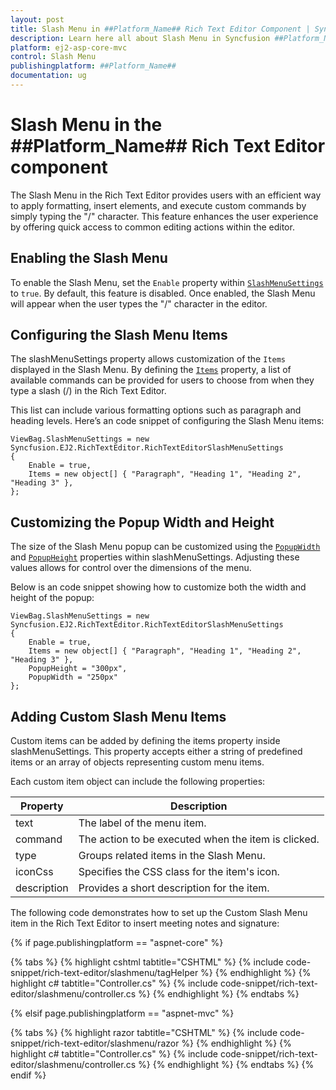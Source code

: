 ```yaml
---
layout: post
title: Slash Menu in ##Platform_Name## Rich Text Editor Component | Syncfusion
description: Learn here all about Slash Menu in Syncfusion ##Platform_Name## Rich Text Editor component of Syncfusion Essential JS 2 and more.
platform: ej2-asp-core-mvc
control: Slash Menu
publishingplatform: ##Platform_Name##
documentation: ug
---
```



# Slash Menu in the ##Platform_Name## Rich Text Editor component

The Slash Menu in the Rich Text Editor provides users with an efficient way to apply formatting, insert elements, and execute custom commands by simply typing the "/" character. This feature enhances the user experience by offering quick access to common editing actions within the editor.

## Enabling the Slash Menu

To enable the Slash Menu, set the `Enable` property within [`SlashMenuSettings`](https://help.syncfusion.com/cr/aspnetmvc-js2/Syncfusion.EJ2.RichTextEditor.RichTextEditorSlashMenuSettings.html) to `true`. By default, this feature is disabled. Once enabled, the Slash Menu will appear when the user types the "/" character in the editor.

## Configuring the Slash Menu Items

The slashMenuSettings property allows customization of the `Items` displayed in the Slash Menu. By defining the [`Items`](https://help.syncfusion.com/cr/aspnetmvc-js2/Syncfusion.EJ2.RichTextEditor.RichTextEditorSlashMenuSettings.html#Syncfusion_EJ2_RichTextEditor_RichTextEditorSlashMenuSettings_Items) property, a list of available commands can be provided for users to choose from when they type a slash (/) in the Rich Text Editor.

This list can include various formatting options such as paragraph and heading levels. Here’s an code snippet of configuring the Slash Menu items:

```
ViewBag.SlashMenuSettings = new Syncfusion.EJ2.RichTextEditor.RichTextEditorSlashMenuSettings
{
    Enable = true,
    Items = new object[] { "Paragraph", "Heading 1", "Heading 2", "Heading 3" },
};

```

## Customizing the Popup Width and Height

The size of the Slash Menu popup can be customized using the [`PopupWidth`](https://help.syncfusion.com/cr/aspnetmvc-js2/Syncfusion.EJ2.RichTextEditor.RichTextEditorSlashMenuSettings.html#Syncfusion_EJ2_RichTextEditor_RichTextEditorSlashMenuSettings_PopupWidth) and [`PopupHeight`](https://help.syncfusion.com/cr/aspnetmvc-js2/Syncfusion.EJ2.RichTextEditor.RichTextEditorSlashMenuSettings.html#Syncfusion_EJ2_RichTextEditor_RichTextEditorSlashMenuSettings_PopupHeight) properties within slashMenuSettings. Adjusting these values allows for control over the dimensions of the menu. 

Below is an code snippet showing how to customize both the width and height of the popup:

```
ViewBag.SlashMenuSettings = new Syncfusion.EJ2.RichTextEditor.RichTextEditorSlashMenuSettings
{
    Enable = true,
    Items = new object[] { "Paragraph", "Heading 1", "Heading 2", "Heading 3" },
    PopupHeight = "300px",
    PopupWidth = "250px"
};

```

## Adding Custom Slash Menu Items

Custom items can be added by defining the items property inside slashMenuSettings. This property accepts either a string of predefined items or an array of objects representing custom menu items.

Each custom item object can include the following properties:

| Property    | Description                                           |
|-------------|-------------------------------------------------------|
| text        | The label of the menu item.                           |
| command     | The action to be executed when the item is clicked.   |
| type        | Groups related items in the Slash Menu.               |
| iconCss     | Specifies the CSS class for the item's icon.          |
| description | Provides a short description for the item.            |
 

The following code demonstrates how to set up the Custom Slash Menu item in the Rich Text Editor to insert meeting notes and signature:

{% if page.publishingplatform == "aspnet-core" %}

{% tabs %}
{% highlight cshtml tabtitle="CSHTML" %}
{% include code-snippet/rich-text-editor/slashmenu/tagHelper %}
{% endhighlight %}
{% highlight c# tabtitle="Controller.cs" %}
{% include code-snippet/rich-text-editor/slashmenu/controller.cs %}
{% endhighlight %}
{% endtabs %}

{% elsif page.publishingplatform == "aspnet-mvc" %}

{% tabs %}
{% highlight razor tabtitle="CSHTML" %}
{% include code-snippet/rich-text-editor/slashmenu/razor %}
{% endhighlight %}
{% highlight c# tabtitle="Controller.cs" %}
{% include code-snippet/rich-text-editor/slashmenu/controller.cs %}
{% endhighlight %}
{% endtabs %}
{% endif %}
